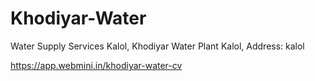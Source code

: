 # Khodiyar-Water
Water Supply Services Kalol, Khodiyar Water Plant Kalol, 
Address: kalol

https://app.webmini.in/khodiyar-water-cv
